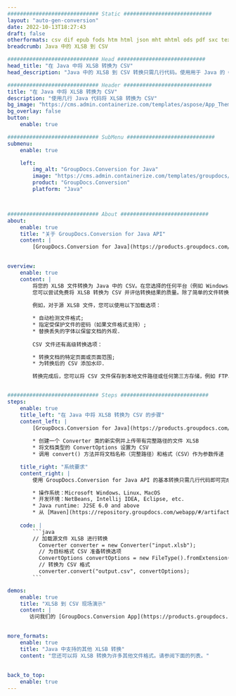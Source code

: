 ```yaml
---
############################# Static ############################
layout: "auto-gen-conversion"
date: 2022-10-13T18:27:43
draft: false
otherformats: csv dif epub fods htm html json mht mhtml ods pdf sxc tex tsv xlam xls xlsb xlsm xlsx xlt xltm xltx xml xps
breadcrumb: Java 中的 XLSB 到 CSV

############################# Head ############################
head_title: "在 Java 中将 XLSB 转换为 CSV"
head_description: "Java 中的 XLSB 到 CSV 转换只需几行代码。使用用于 Java 的 GroupDocs 文档转换 API 转换 160 多种文件格式"

############################# Header ############################
title: "在 Java 中将 XLSB 转换为 CSV"
description: "使用几行 Java 代码将 XLSB 转换为 CSV"
bg_image: "https://cms.admin.containerize.com/templates/aspose/App_Themes/V3/images/bg/header1.png"
bg_overlay: false
button:
    enable: true

############################# SubMenu ############################
submenu:
    enable: true

    left:
        img_alt: "GroupDocs.Conversion for Java"
        image: "https://cms.admin.containerize.com/templates/groupdocs/images/product-logos/90x90-noborder/groupdocs-conversion-java.png"
        product: "GroupDocs.Conversion"
        platform: "Java"



############################# About ############################
about:
    enable: true
    title: "关于 GroupDocs.Conversion for Java API"
    content: |
        [GroupDocs.Conversion for Java](https://products.groupdocs.com/conversion/java/) 是一种高级文件格式转换 API，用于在 Microsoft Office、OpenDocument、PDF、HTML、电子邮件、CAD 等流行图像和文档格式之间进行转换。只需几行代码即可完成更多工作。本机 API 会自动检测原始文档的格式，并提供许多选项来自定义转换后的文档。除了从文档中提取信息的功能外，它还默认支持将转换结果缓存到本地磁盘。但是，任何类型的缓存存储都可以通过实施适当的接口来支持 - Amazon S3、Dropbox、Google Drive、Windows Azure、Reddis 或任何其他接口。
    

overview:
    enable: true
    content: |
        将您的 XLSB 文件转换为 Java 中的 CSV。在您选择的任何平台（例如 Windows、Linux、macOS）上，只需几行 Java 代码。
        您可以尝试免费将 XLSB 转换为 CSV 并评估转换结果的质量。除了简单的文件转换脚本外，您还可以尝试更复杂的选项来加载 XLSB 源文件并存储 CSV 输出。 
        
        例如，对于源 XLSB 文件，您可以使用以下加载选项：

        * 自动检测文件格式;
        * 指定受保护文件的密码（如果文件格式支持）;
        * 替换丢失的字体以保留文档的外观.
        
        CSV 文件还有高级转换选项：

        * 转换文档的特定页面或页面范围;
        * 为转换后的 CSV 添加水印.

        转换完成后，您可以将 CSV 文件保存到本地文件路径或任何第三方存储，例如 FTP、Amazon S3、Google Drive、Dropbox 等。请注意 - 转换 XLSB到 CSV，您不需要安装任何额外的软件，例如 MS Office、Open Office、Adobe Acrobat Reader 等。


############################# Steps ############################
steps:
    enable: true
    title_left: "在 Java 中将 XLSB 转换为 CSV 的步骤"
    content_left: |
        [GroupDocs.Conversion for Java](https://products.groupdocs.com/conversion/java/) 允许开发人员使用几行代码轻松地将 XLSB 文件转换为 CSV。
        
        * 创建一个 Converter 类的新实例并上传带有完整路径的文件 XLSB
        * 将文档类型的 ConvertOptions 设置为 CSV
        * 调用 convert() 方法并将文档名称（完整路径）和格式（CSV）作为参数传递

    title_right: "系统要求"
    content_right: |
        使用 GroupDocs.Conversion for Java API 的基本转换只需几行代码即可完成。所有主要平台和操作系统都支持我们的 API。在执行以下代码之前，请确保您的系统上安装了以下先决条件。

        * 操作系统：Microsoft Windows、Linux、MacOS
        * 开发环境：NetBeans, Intellij IDEA, Eclipse, etc.
        * Java runtime: J2SE 6.0 and above
        * 从 [Maven](https://repository.groupdocs.com/webapp/#/artifacts/browse/tree/General/repo/com/groupdocs/groupdocs-conversion) 获取最新的 GroupDocs.Conversion for Java
         
    code: |
        ```java    
        // 加载源文件 XLSB 进行转换
          Converter converter = new Converter("input.xlsb");
          // 为目标格式 CSV 准备转换选项
          ConvertOptions convertOptions = new FileType().fromExtension("csv").getConvertOptions();
          // 转换为 CSV 格式
          converter.convert("output.csv", convertOptions);
        ```

demos:
    enable: true
    title: "XLSB 到 CSV 现场演示"
    content: |
       访问我们的 [GroupDocs.Conversion App](https://products.groupdocs.app/conversion/family) 网站并立即尝试 XLSB 到 CSV 转换。免费演示具有以下好处
          

more_formats:
    enable: true
    title: "Java 中支持的其他 XLSB 转换"
    content: "您还可以将 XLSB 转换为许多其他文件格式。请参阅下面的列表。"
       
       
back_to_top:
    enable: true
---
```


